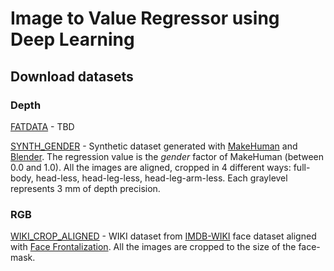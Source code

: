 # Image to Value Regressor using Deep Learning

## Download datasets

### Depth
[FATDATA]() - TBD

[SYNTH_GENDER]() - Synthetic dataset generated with [MakeHuman](http://www.makehuman.org/) and [Blender](https://www.blender.org/). The regression value is the _gender_ factor of MakeHuman (between 0.0 and 1.0). All the images are aligned, cropped in 4 different ways: full-body, head-less, head-leg-less, head-leg-arm-less. Each graylevel represents 3 mm of depth precision.

### RGB
[WIKI_CROP_ALIGNED]() - WIKI dataset from [IMDB-WIKI](https://data.vision.ee.ethz.ch/cvl/rrothe/imdb-wiki/) face dataset aligned with [Face Frontalization](https://github.com/dougsouza/face-frontalization). All the images are cropped to the size of the face-mask.

